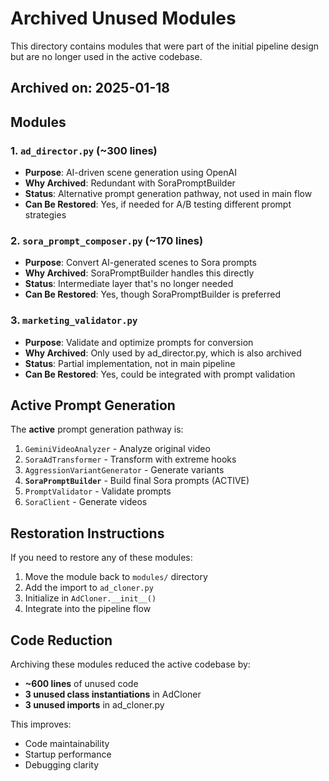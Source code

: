# Archived Unused Modules

This directory contains modules that were part of the initial pipeline design but are no longer used in the active codebase.

## Archived on: 2025-01-18

## Modules

### 1. `ad_director.py` (~300 lines)
- **Purpose**: AI-driven scene generation using OpenAI
- **Why Archived**: Redundant with SoraPromptBuilder
- **Status**: Alternative prompt generation pathway, not used in main flow
- **Can Be Restored**: Yes, if needed for A/B testing different prompt strategies

### 2. `sora_prompt_composer.py` (~170 lines)
- **Purpose**: Convert AI-generated scenes to Sora prompts
- **Why Archived**: SoraPromptBuilder handles this directly
- **Status**: Intermediate layer that's no longer needed
- **Can Be Restored**: Yes, though SoraPromptBuilder is preferred

### 3. `marketing_validator.py`
- **Purpose**: Validate and optimize prompts for conversion
- **Why Archived**: Only used by ad_director.py, which is also archived
- **Status**: Partial implementation, not in main pipeline
- **Can Be Restored**: Yes, could be integrated with prompt validation

## Active Prompt Generation

The **active** prompt generation pathway is:
1. `GeminiVideoAnalyzer` - Analyze original video
2. `SoraAdTransformer` - Transform with extreme hooks
3. `AggressionVariantGenerator` - Generate variants
4. **`SoraPromptBuilder`** - Build final Sora prompts (ACTIVE)
5. `PromptValidator` - Validate prompts
6. `SoraClient` - Generate videos

## Restoration Instructions

If you need to restore any of these modules:

1. Move the module back to `modules/` directory
2. Add the import to `ad_cloner.py`
3. Initialize in `AdCloner.__init__()`
4. Integrate into the pipeline flow

## Code Reduction

Archiving these modules reduced the active codebase by:
- **~600 lines** of unused code
- **3 unused class instantiations** in AdCloner
- **3 unused imports** in ad_cloner.py

This improves:
- Code maintainability
- Startup performance
- Debugging clarity
